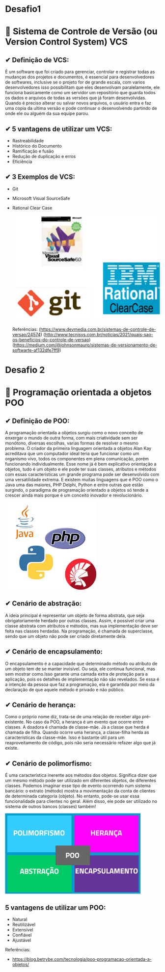 # Desafio1

# 📑 Sistema de Controle de Versão (ou Version Control System) **VCS**

## ✔ Definição de VCS:

É um software que foi criado para gerenciar, controlar e registrar todas as mudanças dos projetos e documentos, é essencial para desenvolvedores de softwares, inclusive se o projeto for de grande escala, com varios desenvolvedores isso possibilitam que eles desenvolvam paralelamente, ele funciona basicamente como um servidor um repositório que guarda todos os dados e arquivos de todas as versões que já foram desenvolvidas. Quando é preciso alterar ou salvar novos arquivos, o usuário entra e faz uma copia da ultima versão e pode continuar o desenvolvendo partindo de onde ele ou alguém da sua equipe parou.

## ✔ 5 vantagens de utilizar um VCS:

- Rastreabilidade
- Histórico do Documento
- Ramificação e fusão
- Redução de duplicação e erros
- Eficiência

## ✔ 3 Exemplos de VCS:

- Git
- Microsoft Visual SourceSafe
- Rational Clear Case

  ![EXEMPLOS VCS](img/VCS.png)

  Referências:
  (https://www.devmedia.com.br/sistemas-de-controle-de-versao/24574)
  (http://www.tecnisys.com.br/noticias/2021/quais-sao-os-beneficios-do-controle-de-versao)
  (https://medium.com/@johnsonmauro/sistemas-de-versionamento-de-softwarte-af132dfe7ff9)

# Desafio 2

# 📑 Programação orientada a objetos **POO**

## ✔ Definição de POO:

A programação orientada a objetos surgiu como o novo conceito de enxergar o mundo de outra forma, com mais criatividade sem ser monótono, diversas escolhas, varias formas de resolver o mesmo problema. O criador da primeira linguagem orientada a objetos Alan Kay acreditava que um computador ideal teria que funcionar como um organismo vivo, todos os componentes em plena comunicação, porém funcionando individualmente. Esse nome já é bem explicativo orientação a objetos, tudo é um objeto e ele pode ter suas classes, atributos e métodos com essas características um grande programa pode ser desenvolvido com uma versatilidade extrema. E existem muitas linguagens que é POO como o Java uma das maiores, PHP Delphi, Python e entre outras que estão surgindo, o paradigma de programação orientado a objetos só tende a crescer ainda mais porque é um conceito inovador e revolucionário.

![LINGUAGENS POO](img/POOL.png)

## ✔ Cenário de abstração:

A ideia principal é representar um objeto de forma abstrata, que seja obrigatoriamente herdado por outras classes.
Assim, é possível criar uma classe abstrata com atributos e métodos, mas sua implementação deve ser feita nas classes herdadas. Na programação, é chamada de superclasse, sendo que um objeto não pode ser criado diretamente dela.

## ✔ Cenário de encapsulamento:

O encapsulamento é a capacidade que determinado método ou atributo de um objeto tem de se manter invisível. Ou seja, ele continua funcional, mas sem mostrar como.Isso garante uma camada extra de proteção para a aplicação, pois os detalhes de implementação não são revelados. Se essa é a intenção da pessoa que faz a programação, ela é garantida por meio da declaração de que aquele método é privado e não público.

## ✔ Cenário de herança:

Como o próprio nome diz, trata-se de uma relação de receber algo pré-existente. No caso da POO, a herança é um evento que ocorre entre classes. A doadora é chamada de classe-mãe. Já a classe que herda é chamada de filha. Quando ocorre uma herança, a classe-filha herda as características da classe-mãe. Isso é bastante útil para um reaproveitamento de código, pois não seria necessário refazer algo que já existe.

## ✔ Cenário de polimorfismo:

É uma característica inerente aos métodos dos objetos. Significa dizer que um mesmo método pode ser utilizado em diferentes objetos, de diferentes classes. Podemos imaginar esse tipo de evento ocorrendo num sistema bancário: o extrato (método) mostra a movimentação da conta de clientes de determinada categoria (objeto). No entanto, pode-se usar essa funcionalidade para clientes no geral. Além disso, ele pode ser utilizado no sistema de outros bancos (classes) também!

![4 PILARES POO](img/POO.png)

## 5 vantagens de utilizar um POO:

- Natural
- Reutilizável
- Extensível
- Confiável
- Ajustável

Referências:

- https://blog.betrybe.com/tecnologia/poo-programacao-orientada-a-objetos/
